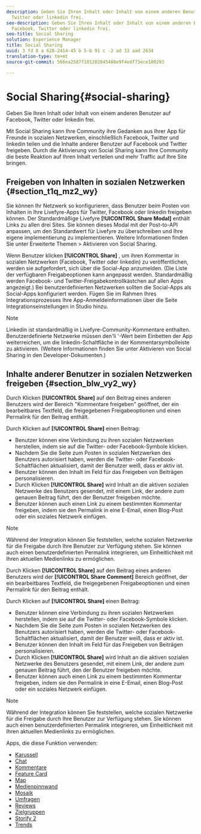 ```yaml
---
description: Geben Sie Ihren Inhalt oder Inhalt von einem anderen Benutzer auf Facebook,
  Twitter oder linkedin frei.
seo-description: Geben Sie Ihren Inhalt oder Inhalt von einem anderen Benutzer auf
  Facebook, Twitter oder linkedin frei.
seo-title: Social Sharing
solution: Experience Manager
title: Social Sharing
uuid: 3 fd 8 a 628-2414-45 b 5-b 91 c -2 ad 33 aad 2634
translation-type: tm+mt
source-git-commit: 566ea2587f101202045488e9f4edf73ece100293

---
```



# Social Sharing{#social-sharing}

Geben Sie Ihren Inhalt oder Inhalt von einem anderen Benutzer auf Facebook, Twitter oder linkedin frei.

Mit Social Sharing kann Ihre Community ihre Gedanken aus Ihrer App für Freunde in sozialen Netzwerken, einschließlich Facebook, Twitter und linkedin teilen und die Inhalte anderer Benutzer auf Facebook und Twitter freigeben. Durch die Aktivierung von Social Sharing kann Ihre Community die beste Reaktion auf Ihren Inhalt verteilen und mehr Traffic auf Ihre Site bringen.

## Freigeben von Inhalten in sozialen Netzwerken {#section_t1q_mz2_wy}

Sie können Ihr Netzwerk so konfigurieren, dass Benutzer beim Posten von Inhalten in Ihre Livefyre-Apps für Twitter, Facebook oder linkedin freigeben können. Der Standardmäßige Livefyre **[!UICONTROL Share Modal]** enthält Links zu allen drei Sites. Sie können dieses Modal mit der Post-to-API anpassen, um den Standardwert für Livefyre zu überschreiben und Ihre eigene implementierung zu implementieren. Weitere Informationen finden Sie unter Erweiterte Themen > Aktivieren von Social Sharing.

Wenn Benutzer klicken **[!UICONTROL Share]** , um ihren Kommentar in sozialen Netzwerken (Facebook, Twitter oder linkedin) zu veröffentlichen, werden sie aufgefordert, sich über die Social-App anzumelden. (Die Liste der verfügbaren Freigabeoptionen kann angepasst werden. Standardmäßig werden Facebook- und Twitter-Freigabekontrollkästchen auf allen Apps angezeigt.) Bei benutzerdefinierten Netzwerken sollten die Social-Apps als Social-Apps konfiguriert werden. Fügen Sie im Rahmen Ihres Integrationsprozesses Ihre App-Anmeldeinformationen über die Seite Integrationseinstellungen in Studio hinzu.

>[!NOTE]
>
>Linkedin ist standardmäßig in Livefyre-Community-Kommentare enthalten. Benutzerdefinierte Netzwerke müssen den'li '-Wert beim Einbetten der App weiterreichen, um die linkedin-Schaltfläche in der Kommentarsymbolleiste zu aktivieren. (Weitere Informationen finden Sie unter Aktivieren von Social Sharing in den Developer-Dokumenten.)

## Inhalte anderer Benutzer in sozialen Netzwerken freigeben {#section_blw_vy2_wy}

Durch Klicken **[!UICONTROL Share]** auf den Beitrag eines anderen Benutzers wird der Bereich "Kommentare freigeben" geöffnet, der ein bearbeitbares Textfeld, die freigegebenen Freigabeoptionen und einen Permalink für den Beitrag enthält.

Durch Klicken auf **[!UICONTROL Share]** einen Beitrag:

* Benutzer können eine Verbindung zu ihren sozialen Netzwerken herstellen, indem sie auf die Twitter- oder Facebook-Symbole klicken.
* Nachdem Sie die Seite zum Posten in sozialen Netzwerken des Benutzers autorisiert haben, werden die Twitter- oder Facebook-Schaltflächen aktualisiert, damit der Benutzer weiß, dass er aktiv ist.
* Benutzer können den Inhalt im Feld für das Freigeben von Beiträgen personalisieren.
* Durch Klicken **[!UICONTROL Share]** wird Inhalt an die aktiven sozialen Netzwerke des Benutzers gesendet, mit einem Link, der andere zum genauen Beitrag führt, den der Benutzer freigeben möchte.
* Benutzer können auch einen Link zu einem bestimmten Kommentar freigeben, indem sie den Permalink in eine E-Email, einen Blog-Post oder ein soziales Netzwerk einfügen.

>[!NOTE]
>
>Während der Integration können Sie feststellen, welche sozialen Netzwerke für die Freigabe durch Ihre Benutzer zur Verfügung stehen. Sie können auch einen benutzerdefinierten Permalink integrieren, um Einheitlichkeit mit Ihren aktuellen Medienlinks zu ermöglichen.

Durch Klicken **[!UICONTROL Share]** auf den Beitrag eines anderen Benutzers wird der **[!UICONTROL Share Comment]** Bereich geöffnet, der ein bearbeitbares Textfeld, die freigegebenen Freigabeoptionen und einen Permalink für den Beitrag enthält.

Durch Klicken auf **[!UICONTROL Share]** einen Beitrag:

* Benutzer können eine Verbindung zu ihren sozialen Netzwerken herstellen, indem sie auf die Twitter- oder Facebook-Symbole klicken.
* Nachdem Sie die Seite zum Posten in sozialen Netzwerken des Benutzers autorisiert haben, werden die Twitter- oder Facebook-Schaltflächen aktualisiert, damit der Benutzer weiß, dass er aktiv ist.
* Benutzer können den Inhalt im Feld für das Freigeben von Beiträgen personalisieren.
* Durch Klicken **[!UICONTROL Share]** wird Inhalt an die aktiven sozialen Netzwerke des Benutzers gesendet, mit einem Link, der andere zum genauen Beitrag führt, den der Benutzer freigeben möchte.
* Benutzer können auch einen Link zu einem bestimmten Kommentar freigeben, indem sie den Permalink in eine E-Email, einen Blog-Post oder ein soziales Netzwerk einfügen.

>[!NOTE]
>
>Während der Integration können Sie feststellen, welche sozialen Netzwerke für die Freigabe durch Ihre Benutzer zur Verfügung stehen. Sie können auch einen benutzerdefinierten Permalink integrieren, um Einheitlichkeit mit Ihren aktuellen Medienlinks zu ermöglichen.



Apps, die diese Funktion verwenden:

* [Karussell](/help/using/c-about-apps/c-carousel-app/c-carousel-app.md#c_carousel_app)
* [Chat](/help/using/c-about-apps/c-chat-app/c-chat-app.md#c_chat_app)
* [Kommentare](/help/using/c-about-apps/c-comments/c-comments.md)
* [Feature Card](/help/using/c-about-apps/c-feature-card-app/c-feature-card-app.md#c_feature_card_app)
* [Map](/help/using/c-about-apps/c-map-app/c-map-app.md#c_map_app)
* [Medienpinnwand](/help/using/c-about-apps/c-media-wall-app/c-media-wall-app.md#c_media_wall_app)
* [Mosaik](/help/using/c-about-apps/c-mosaic-app/c-mosaic-app.md#c_mosaic_app)
* [Umfragen](/help/using/c-about-apps/c-polls-app/c-polls-app.md#c_polls_app)
* [Reviews](/help/using/c-about-apps/c-reviews-app/c-reviews-app.md#c_reviews_app)
* [Zielgruppen](/help/using/c-about-apps/c-sidenotes-app/c-sidenotes-app.md#c_sidenotes_app)
* [Storify 2](/help/using/c-about-apps/c-storify2/c-storify2.md#c_storify2)
* [Trends](/help/using/c-about-apps/c-trending-app/c-trending-app.md#c_trending_app)

